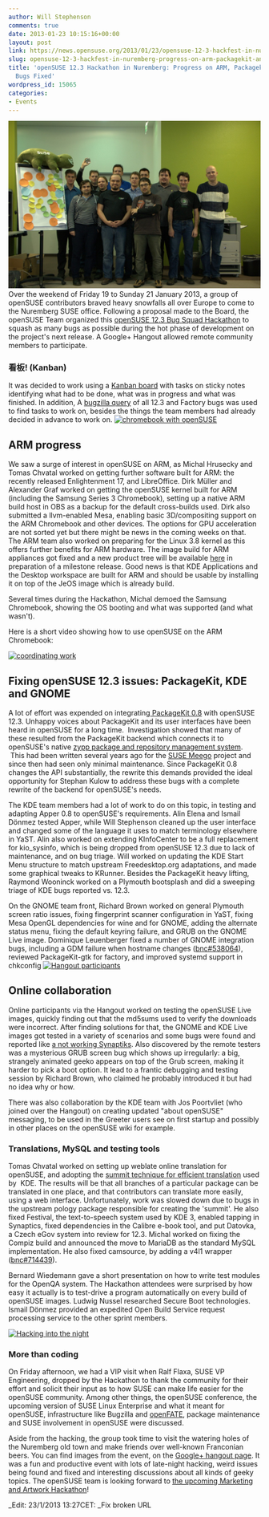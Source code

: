 ```yaml
---
author: Will Stephenson
comments: true
date: 2013-01-23 10:15:16+00:00
layout: post
link: https://news.opensuse.org/2013/01/23/opensuse-12-3-hackfest-in-nuremberg-progress-on-arm-packagekit-and-many-bugs-fixed/
slug: opensuse-12-3-hackfest-in-nuremberg-progress-on-arm-packagekit-and-many-bugs-fixed
title: 'openSUSE 12.3 Hackathon in Nuremberg: Progress on ARM, Packagekit and Many
  Bugs Fixed'
wordpress_id: 15065
categories:
- Events
---
```


[![group photo](/wp-content/uploads/2013/01/DSC_5537.jpg)](/wp-content/uploads/2013/01/DSC_5537.jpg)Over the weekend of Friday 19 to Sunday 21 January 2013, a group of openSUSE contributors braved heavy snowfalls all over Europe to come to the Nuremberg SUSE office. Following a proposal made to the Board, the openSUSE Team organized this [openSUSE 12.3 Bug Squad Hackathon](https://en.opensuse.org/openSUSE:12.3_polish_hackaton) to squash as many bugs as possible during the hot phase of development on the project's next release. A Google+ Hangout allowed remote community members to participate.<!-- more -->


### 看板! (Kanban)


It was decided to work using a [Kanban board](//en.wikipedia.org/wiki/Kanban_board) with tasks on sticky notes identifying what had to be done, what was in progress and what was finished. In addition, A [bugzilla query](https://bugzilla.novell.com/buglist.cgi?resolution=---&resolution=DUPLICATE&classification=openSUSE&query_format=advanced&bug_status=NEW&bug_status=ASSIGNED&bug_status=NEEDINFO&bug_status=REOPENED&bug_status=RESOLVED&product=openSUSE%2012.3&product=openSUSE%20Factory) of all 12.3 and Factory bugs was used to find tasks to work on, besides the things the team members had already decided in advance to work on.
[![chromebook with openSUSE](//news.opensuse.org/wp-content/uploads/2013/01/13-1.jpg)](//news.opensuse.org/wp-content/uploads/2013/01/13-1.jpg)


## ARM progress


We saw a surge of interest in openSUSE on ARM, as Michal Hrusecky and Tomas Chvatal worked on getting further software built for ARM: the recently released Enlightenment 17, and LibreOffice. Dirk Müller and Alexander Graf worked on getting the openSUSE kernel built for ARM (including the Samsung Series 3 Chromebook), setting up a native ARM build host in OBS as a backup for the default cross-builds used. Dirk also submitted a llvm-enabled Mesa, enabling basic 3D/compositing support on the ARM Chromebook and other devices. The options for GPU acceleration are not sorted yet but there might be news in the coming weeks on that. The ARM team also worked on preparing for the Linux 3.8 kernel as this offers further benefits for ARM hardware. The image build for ARM appliances got fixed and a new product tree will be available [here](//download.opensuse.org/distribution/armv7hl/factory/repo/oss/) in preparation of a milestone release. Good news is that KDE Applications and the Desktop workspace are built for ARM and should be usable by installing it on top of the JeOS image which is already build.

Several times during the Hackathon, Michal demoed the Samsung Chromebook, showing the OS booting and what was supported (and what wasn't).

Here is a short video showing how to use openSUSE on the ARM Chromebook:


[![coordinating work](//news.opensuse.org/wp-content/uploads/2013/01/P1270670.jpg)](//news.opensuse.org/wp-content/uploads/2013/01/P1270670.jpg)


## Fixing openSUSE 12.3 issues: PackageKit, KDE and GNOME


A lot of effort was expended on integrating[ PackageKit 0.8](//lists.freedesktop.org/archives/packagekit/2013-January/026025.html) with openSUSE 12.3. Unhappy voices about PackageKit and its user interfaces have been heard in openSUSE for a long time.  Investigation showed that many of these resulted from the PackageKit backend which connects it to openSUSE's native [zypp package and repository management system](https://en.opensuse.org/Portal:Libzypp).  This had been written several years ago for the [SUSE Meego](https://www.suse.com/promo/lp/meego.html) project and since then had seen only minimal maintenance. Since PackageKit 0.8 changes the API substantially, the rewrite this demands provided the ideal opportunity for Stephan Kulow to address these bugs with a complete rewrite of the backend for openSUSE's needs.

The KDE team members had a lot of work to do on this topic, in testing and adapting Apper 0.8 to openSUSE's requirements. Alin Elena and Ismail Dönmez tested Apper, while Will Stephenson cleaned up the user interface and changed some of the language it uses to match terminology elsewhere in YaST. Alin also worked on extending KInfoCenter to be a full replacement for kio_sysinfo, which is being dropped from openSUSE 12.3 due to lack of maintenance, and on bug triage. Will worked on updating the KDE Start Menu structure to match upstream Freedesktop.org adaptations, and made some graphical tweaks to KRunner. Besides the PackageKit heavy lifting, Raymond Wooninck worked on a Plymouth bootsplash and did a sweeping triage of KDE bugs reported vs. 12.3.

On the GNOME team front, Richard Brown worked on general Plymouth screen ratio issues, fixing fingerprint scanner configuration in YaST, fixing Mesa OpenGL dependencies for wine and for GNOME, adding the alternate status menu, fixing the default keyring failure, and GRUB on the GNOME Live image. Dominique Leuenberger fixed a number of GNOME integration bugs, including a GDM failure when hostname changes ([bnc#538064](https://bugzilla.novell.com/show_bug.cgi?id=538064)), reviewed PackageKit-gtk for factory, and improved systemd support in chkconfig
[![Hangout participants](//news.opensuse.org/wp-content/uploads/2013/01/P1270659.jpg)](//news.opensuse.org/wp-content/uploads/2013/01/P1270659.jpg)


## Online collaboration


Online participants via the Hangout worked on testing the openSUSE Live images, quickly finding out that the md5sums used to verify the downloads were incorrect. After finding solutions for that, the GNOME and KDE Live images got tested in a variety of scenarios and some bugs were found and reported like [a not working Synaptiks](https://bugzilla.novell.com/show_bug.cgi?id=799925). Also discovered by the remote testers was a mysterious GRUB screen bug which shows up irregularly: a big, strangely animated geeko appears on top of the Grub screen, making it harder to pick a boot option. It lead to a frantic debugging and testing session by Richard Brown, who claimed he probably introduced it but had no idea why or how.

There was also collaboration by the KDE team with Jos Poortvliet (who joined over the Hangout) on creating updated "about openSUSE" messaging, to be used in the Greeter users see on first startup and possibly in other places on the openSUSE wiki for example.


### Translations, MySQL and testing tools


Tomas Chvatal worked on setting up weblate online translation for openSUSE, and adopting the [summit technique for efficient translation](//techbase.kde.org/Localization/Workflows/PO_Summit#Translating_in_Summit) used by  KDE. The results will be that all branches of a particular package can be translated in one place, and that contributors can translate more easily, using a web interface. Unfortunately, work was slowed down due to bugs in the upstream pology package responsible for creating the 'summit'. He also fixed Festival, the text-to-speech system used by KDE 3, enabled tapping in Synaptics, fixed dependencies in the Calibre e-book tool, and put Datovka, a Czech eGov system into review for 12.3. Michal worked on fixing the Compiz build and announced the move to MariaDB as the standard MySQL implementation. He also fixed camsource, by adding a v4l1 wrapper ([bnc#714439](https://bugzilla.novell.com/show_bug.cgi?id=714439)).

Bernard Wiedemann gave a short presentation on how to write test modules for the OpenQA system. The Hackathon attendees were surprised by how easy it actually is to test-drive a program automatically on every build of openSUSE images. Ludwig Nussel researched Secure Boot technologies. Ismail Dönmez provided an expedited Open Build Service request processing service to the other sprint members.

[![Hacking into the night](//news.opensuse.org/wp-content/uploads/2013/01/P1270681.jpg)](//news.opensuse.org/wp-content/uploads/2013/01/P1270681.jpg)


### More than coding


On Friday afternoon, we had a VIP visit when Ralf Flaxa, SUSE VP Engineering, dropped by the Hackathon to thank the community for their effort and solicit their input as to how SUSE can make life easier for the openSUSE community. Among other things, the openSUSE conference, the upcoming version of SUSE Linux Enterprise and what it meant for openSUSE, infrastructure like Bugzilla and [openFATE](https://features.opensuse.org/), package maintenance and SUSE involvement in openSUSE were discussed.

Aside from the hacking, the group took time to visit the watering holes of the Nuremberg old town and make friends over well-known Franconian beers. You can find images from the event, on the [Google+ hangout page](https://plus.google.com/events/ck9u9j47nrtbkgnur5okmfagf88). It was a fun and productive event with lots of late-night hacking, weird issues being found and fixed and interesting discussions about all kinds of geeky topics. The openSUSE team is looking forward to [the upcoming Marketing and Artwork Hackathon](//en.opensuse.org/openSUSE:12.3_marketing_hackaton)!

_Edit: 23/1/2013 13:27CET: _Fix broken URL
